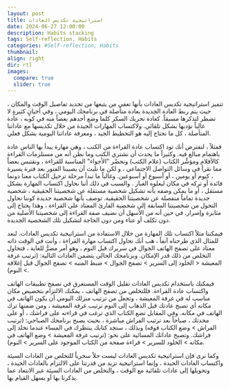 ```yaml
---
layout: post
title: استراتيجية تكديس العادات
date: 2024-06-27 12:00:00
description: Habits stacking
tags: Self-reflection, Habits
categories: #Self-reflection, Habits
thumbnail:
align: right
dir: rtl
images:
  compare: true
  slider: true
---
```


تتميز استراتيجية تكديس العادات بأنها تعفي من يتبعها من تحديد تفاصيل الوقت والمكان ، حيث يتم ربط العادة الجديدة بعادة متأصلة في برنامجك اليومي ، وفي أحيانٍ كثيرةٍ لا تضطر لتذكرها مسبقاً. كعادة تحريك السكر كلما وضع أحدهم بعضاً منه في كوبه ، عادة غالباً نؤديها بشكل تلقائي. ولاكتساب المهارات الجيدة من خلال تكديسها مع عاداتنا المتأصلة ، كل ما نحتاج إليه هو التخطيط الجيد ، ومعرفة عاداتنا اليومية بشكل فعلي.

فمثلاً ، لنفترض أنك تود اكتساب عادة القراءة من الكتب ، وهي مهارة يبدأ بها الناس عادة باهتمام مبالغ فيه. وكثيراً ما يحدث أن نشتري الكتب وما نظن أنه من مستلزمات القراءة كالأقلام ومؤشِّر الكتاب (علام الكتب) ونحضّر "الأجواء" المناسبة للقراءة ، ونقتبس بعضاً مما نقرأ في وسائل التواصل الاجتماعي ، و لكن ما نلبث أن يصيبنا الفتور بعد فترة يسيرة ، كيوم أو يومين ، أو أسبوع أو أسبوعين. وغالباً ما تبدأ مرحلة ترحيل الكتاب معنا دونما فائدة أو تركه في مكان ليعلوه الغبار . والسبب في ذلك أننا نحاول اكتساب المهارة بشكل مستقل ، أو ما يمكن وصفه بأنه تشكيل شخصية مستقلة عن شخصيتنا الحقيقية ، شخصية جديدة تماماً منفصلة عن شخصيتنا الحقيقية. توصف بأنها شخصية جديدة كوننا نحاول التحول من شخصيتنا السابقة إلى شخصية القارئ المعتاد على القراءة ، وهذا يحتاج إلى مثابرة وإصرار. في حين أنه من الأسهل أن نضيف صفة القراءة إلى شخصيتنا الأصلية من دون تكلف أو عناء ومن دون الحاجة لتشكيل تلك الشخصية الجديدة.

فيمكننا مثلاً اكتساب تلك المهارة من خلال الاستفادة من استراتيجية تكديس العادات. لنعد للمثال الذي طرحناه آنفاً ، هب أنك تحاول اكتساب مهارة القراءة ، وأنت في الوقت ذاته معتاد على تصفح الهاتف الجوال في سريرك قبل النوم ، وهو أمر مضرٌّ للغاية ، فتحاول التخلص من ذلك قدر الإمكان. وبرنامجك الحالي يتضمن العادات التالية:
(ترتيب غرفة المعيشة < الخلود إلى السرير > تصفح الجوال > ضبط المنبه > تصفح الجوال قبل إغلاقه > النوم).

فيمكنك باستخدام تكديس العادات تقليل الوقت المستغرق في تصفح تطبيقات الهاتف واكتساب عادة القراءة. فللتخلص من تصفح الهاتف ، يمكنك الالتزام بتخصيص مكان مناسب له في غرفة المعيشة ، وتجعل من ترتيب منزلك اليومي أن يكون الهاتف في مكانه أي تصبح عادتك قبل الذهاب إلى النوم ترتيب غرفة المعيشة ، ومن ضمنها ترك الهاتف في مكانه. وفي المقابل تضع الكتاب الذي ترغب في قراءته على فراشك ، أو على مخدتك ، صباحاً بعد ترتيب الفراش مباشرة ، بحيث يصبح برنامجك الصباحي:
(ترتيب الفراش > وضع الكتاب فوقه) وبذلك ، ستجد كتابك ينتظرك في المساء عندما تخلد إلى فراشك.
وتصبح عاداتك المسائية على نحو:
(ترتيب غرفة المعيشة > وضع الهاتف في مكانه > الخلود للسرير > قراءة صفحة من الكتاب الموجود على السرير > النوم).

وكما نرى فإن استراتيجية تكديس العادات ليست حلاً سحرياً للتخلص من العادات السيئة واكتساب العادات الجيدة ، وإنما استراتيجية تزيد من قدرتنا على الالتزام بالعادات الجيدة ، وتحويلها إلى عادات تلقائية مع الوقت ، والتخلص من العادات السيئة عبر الابتعاد عما يذكرنا بها أو يسهل القيام بها.
